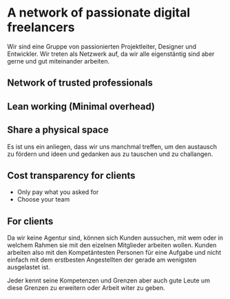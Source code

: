 
# A network of passionate digital freelancers

Wir sind eine Gruppe von passionierten Projektleiter, Designer und Entwickler. Wir treten als Netzwerk auf, da wir alle eigenstäntig sind aber gerne und gut miteinander arbeiten.

## Network of trusted professionals

## Lean working (Minimal overhead)

## Share a physical space

Es ist uns ein anliegen, dass wir uns manchmal treffen, um den austausch zu fördern und ideen und gedanken aus zu tauschen und zu challangen.

## Cost transparency for clients
- Only pay what you asked for
- Choose your team

## For clients

Da wir keine Agentur sind, können sich Kunden aussuchen, mit wem oder in welchem Rahmen sie mit den eizelnen Mitglieder arbeiten wollen. Kunden arbeiten also mit den Kompetäntesten Personen für eine Aufgabe und nicht einfach mit dem erstbesten Angestellten der gerade am wenigsten ausgelastet ist. 

Jeder kennt seine Kompetenzen und Grenzen aber auch gute Leute um diese Grenzen zu erweitern oder Arbeit witer zu geben.
